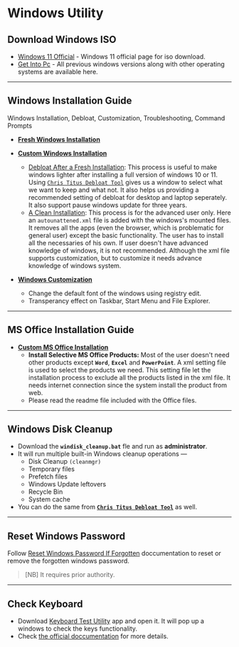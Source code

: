 # Windows Utility

## Download Windows ISO
- [Windows 11 Official](https://www.microsoft.com/en-us/software-download/windows11) - Windows 11 official page for iso download.
- [Get Into Pc](https://getintopc.com/softwares/operating-systems/) - All previous windows versions along with other operating systems are available here.

---

## **Windows Installation Guide**
Windows Installation, Debloat, Customization, Troubleshooting, Command Prompts

* **[Fresh Windows Installation](https://github.com/abs-sayem/windows_utility/tree/main/windows_installation)**

* **[Custom Windows Installation](https://github.com/abs-sayem/windows_utility/tree/main/windows_installation)**
    * [Debloat After a Fresh Installation](https://github.com/abs-sayem/windows_utility/tree/main/windows_installation#debloat-after-usual-installation): This process is useful to make windows lighter after installing a full version of windows 10 or 11. Using [`Chris Titus Debloat Tool`](https://github.com/ChrisTitusTech/winutil) gives us a window to select what we want to keep and what not. It also helps us providing a recommended setting of debloat for desktop and laptop seperately. It also support pause windows update for three years.
    * [A Clean Installation](https://github.com/abs-sayem/windows_utility/tree/main/windows_installation#for-clean-installation-not-recommended-for-the-beginners): This process is for the advanced user only. Here an `autounattened.xml` file is added with the windows's mounted files. It removes all the apps (even the browser, which is problematic for general user) except the basic functionality. The user has to install all the necessaries of his own. If user doesn't have advanced knowledge of windows, it is not recommended. Although the xml file supports customization, but to customize it needs advance knowledge of windows system.
* **[Windows Customization](https://github.com/abs-sayem/windows_utility/tree/main/windows_customization)**
    * Change the default font of the windows using registry edit.
    * Transperancy effect on Taskbar, Start Menu and File Explorer.

---

## **MS Office Installation Guide**
* **[Custom MS Office Installation](https://github.com/abs-sayem/windows_utility/tree/main/custom_office)**
    * **Install Selective MS Office Products:** Most of the user doesn't need other products except **`Word`**, **`Excel`** and **`PowerPoint`**. A xml setting file is used to select the products we need. This setting file let the installation process to exclude all the products listed in the xml file. It needs internet connection since the system install the product from web.
    * Please read the readme file included with the Office files.

---

## Windows Disk Cleanup
- Download the **`windisk_cleanup.bat`** fle and run as **administrator**.
- It will run multiple built-in Windows cleanup operations —
    - Disk Cleanup `(cleanmgr)`
    - Temporary files
    - Prefetch files
    - Windows Update leftovers
    - Recycle Bin
    - System cache
- You can do the same from [**`Chris Titus Debloat Tool`**](https://github.com/ChrisTitusTech/winutil) as well.

---

## Reset Windows Password
Follow [Reset Windows Password If Forgotten](https://github.com/abs-sayem/windows_utility/blob/main/reset_windows_password_if_forgotten.md) doccumentation to reset or remove the forgotten windows password.
> [NB] It requires prior authority.

---

## Check Keyboard
- Download [Keyboard Test Utility](https://www.filehorse.com/download-keyboard-test-utility/download/) app and open it. It will pop up a windows to check the keys functionality.
- Check [the official doccumentation](https://www.filehorse.com/download-keyboard-test-utility/) for more details.